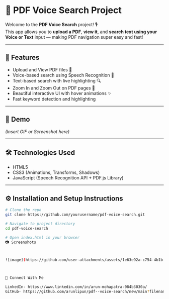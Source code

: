# 🚀 PDF Voice Search Project

Welcome to the **PDF Voice Search** project! 🎙️  
This app allows you to **upload a PDF**, **view it**, and **search text using your Voice or Text** input — making PDF navigation super easy and fast!

---

## 🌟 Features

- Upload and View PDF files 📄
- Voice-based search using Speech Recognition 🎤
- Text-based search with live highlighting 🔍
- Zoom In and Zoom Out on PDF pages 🔎
- Beautiful interactive UI with hover animations ✨
- Fast keyword detection and highlighting

---

## 🎥 Demo

*(Insert GIF or Screenshot here)*

---

## 🛠️ Technologies Used

- HTML5
- CSS3 (Animations, Transforms, Shadows)
- JavaScript (Speech Recognition API + PDF.js Library)

---

## ⚙️ Installation and Setup Instructions

```bash
# Clone the repo
git clone https://github.com/yourusername/pdf-voice-search.git

# Navigate to project directory
cd pdf-voice-search

# Open index.html in your browser
📷 Screenshots



![image](https://github.com/user-attachments/assets/1e63e92a-c754-4b1b-ba42-dbebfdce88df)



💬 Connect With Me

LinkedIn- https://www.linkedin.com/in/arun-mohapatra-084b3030a/
GitHub- https://github.com/arunlipun/pdf--voice-search/new/main?filename=README.md
